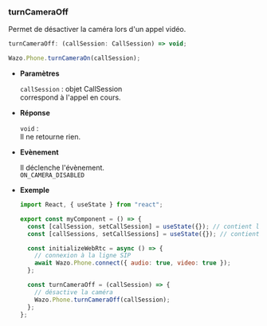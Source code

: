 ### turnCameraOff

Permet de désactiver la caméra lors d'un appel vidéo.

```js
turnCameraOff: (callSession: CallSession) => void;
```

```js
Wazo.Phone.turnCameraOn(callSession);
```

<div class="useless-tab-container">

- **Paramètres**

  `callSession` : objet CallSession  
  correspond à l'appel en cours.

- **Réponse**

  `void` :  
  Il ne retourne rien.

- **Evènement**

  Il déclenche l'évènement.  
  `ON_CAMERA_DISABLED`

- **Exemple**

  ```js
  import React, { useState } from "react";

  export const myComponent = () => {
    const [callSession, setCallSession] = useState({}); // contient l'appel actif
    const [callSessions, setCallSessions] = useState({}); // contient l'ensemble des appels (en cours et disponible)

    const initializeWebRtc = async () => {
      // connexion à la ligne SIP
      await Wazo.Phone.connect({ audio: true, video: true });
    };

    const turnCameraOff = (callSession) => {
      // désactive la caméra
      Wazo.Phone.turnCameraOff(callSession);
    };
  };
  ```

</div>
